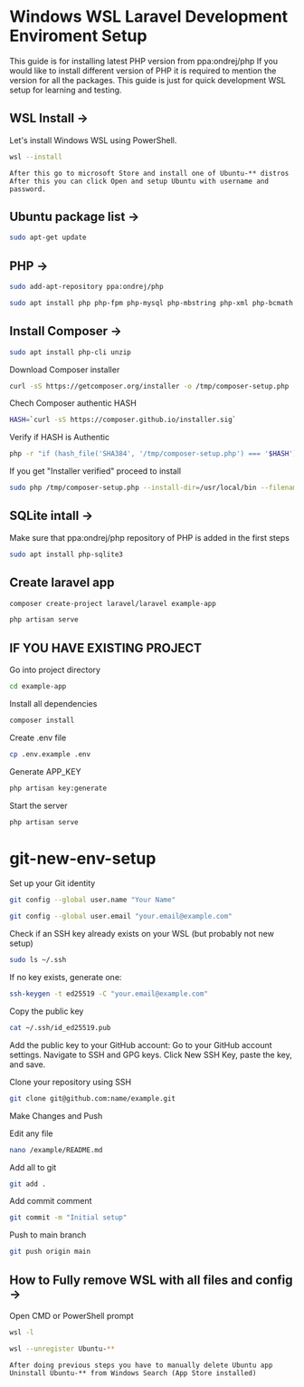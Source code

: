 # Windows WSL Laravel Development Enviroment Setup
This guide is for installing latest PHP version from ppa:ondrej/php
If you would like to install different version of PHP it is required to mention the version for all the packages.
This guide is just for quick development WSL setup for learning and testing.

## WSL Install ->
Let's install Windows WSL using PowerShell.
```bash
wsl --install
```
```
After this go to microsoft Store and install one of Ubuntu-** distros
After this you can click Open and setup Ubuntu with username and password.
```

## Ubuntu package list ->
```bash
sudo apt-get update
```

## PHP ->
```bash
sudo add-apt-repository ppa:ondrej/php
```
```bash
sudo apt install php php-fpm php-mysql php-mbstring php-xml php-bcmath php-intl php-curl php-zip
```


## Install Composer ->
```bash
sudo apt install php-cli unzip
```
Download Composer installer
```bash
curl -sS https://getcomposer.org/installer -o /tmp/composer-setup.php
```
Chech Composer authentic HASH
```bash
HASH=`curl -sS https://composer.github.io/installer.sig`
```
Verify if HASH is Authentic
```bash
php -r "if (hash_file('SHA384', '/tmp/composer-setup.php') === '$HASH') { echo 'Installer verified'; } else { echo 'Installer corrupt'; unlink('composer-setup.php'); } echo PHP_EOL;"
```
If you get "Installer verified" proceed to install
```bash
sudo php /tmp/composer-setup.php --install-dir=/usr/local/bin --filename=composer
```

## SQLite intall ->
Make sure that ppa:ondrej/php repository of PHP is added in the first steps
```bash
sudo apt install php-sqlite3
```

## Create laravel app
```bash
composer create-project laravel/laravel example-app
```
```bash
php artisan serve
```

## IF YOU HAVE EXISTING PROJECT
Go into project directory
```bash
cd example-app
```
Install all dependencies
```bash
composer install
```
Create .env file
```bash
cp .env.example .env
```
Generate APP_KEY
```bash
php artisan key:generate
```
Start the server
```bash
php artisan serve
```
# git-new-env-setup

Set up your Git identity
```bash
git config --global user.name "Your Name"
```
```bash
git config --global user.email "your.email@example.com"
```

Check if an SSH key already exists on your WSL (but probably not new setup)
```bash
sudo ls ~/.ssh
```

If no key exists, generate one:
```bash
ssh-keygen -t ed25519 -C "your.email@example.com"
```

Copy the public key
```bash
cat ~/.ssh/id_ed25519.pub
```

Add the public key to your GitHub account:
Go to your GitHub account settings.
Navigate to SSH and GPG keys.
Click New SSH Key, paste the key, and save.

Clone your repository using SSH
```bash
git clone git@github.com:name/example.git
```

Make Changes and Push

Edit any file
```bash
nano /example/README.md
```
Add all to git
```bash
git add .
```
Add commit comment
```bash
git commit -m "Initial setup"
```
Push to main branch
```bash
git push origin main
```


## How to Fully remove WSL with all files and config ->
Open CMD or PowerShell prompt
```bash
wsl -l
```
```bash
wsl --unregister Ubuntu-**
```
```
After doing previous steps you have to manually delete Ubuntu app
Uninstall Ubuntu-** from Windows Search (App Store installed)
```



